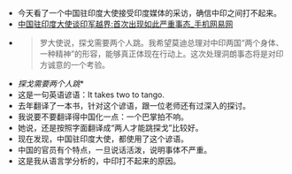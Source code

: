 - 今天看了一个中国驻印度大使接受印度媒体的采访，确信中印之间打不起来。
- [中国驻印度大使谈印军越界:首次出现如此严重事态_手机网易网](http://3g.163.com/news/article/COISQD1P000187VE.html?from=timeline#adaptation=pc)
- > 罗大使说，探戈需要两个人跳。我希望莫迪总理对中印两国“两个身体、一种精神”的形容，能够真正体现在行动上。这次处理洞朗事态将是对印方诚意的一个考验。
- *探戈需要两个人跳**
- 这是一句英语谚语：It takes two to tango.
- 去年翻译了一本书，针对这个谚语，跟一位老师还有过深入的探讨。
- 我说要不要翻译得中国化一点：一个巴掌拍不响。
- 她说，还是按照字面翻译成“两人才能跳探戈”比较好。
- 现在发现，中国驻印度大使，都使用了这个谚语。
- 中国的官员有个特点，一旦说话活泼，说明事体不严重。
- 这是我从语言学分析的，中印打不起来的原因。
